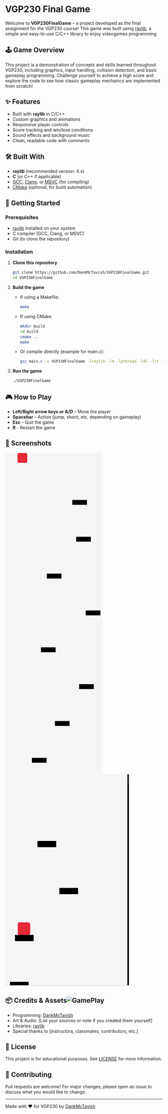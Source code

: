 # VGP230 Final Game

Welcome to **VGP230FinalGame** – a project developed as the final assignment for the VGP230 course! This game was built using [raylib](https://www.raylib.com/), a simple and easy-to-use C/C++ library to enjoy videogames programming.

## 🕹️ Game Overview

This project is a demonstration of concepts and skills learned throughout VGP230, including graphics, input handling, collision detection, and basic gameplay programming. Challenge yourself to achieve a high score and explore the code to see how classic gameplay mechanics are implemented from scratch!

## ✨ Features

- Built with **raylib** in C/C++
- Custom graphics and animations
- Responsive player controls
- Score tracking and win/lose conditions
- Sound effects and background music
- Clean, readable code with comments

## 🛠️ Built With

- **raylib** (recommended version: 4.x)
- **C** (or C++ if applicable)
- [GCC](https://gcc.gnu.org/), [Clang](https://clang.llvm.org/), or [MSVC](https://visualstudio.microsoft.com/vs/features/cplusplus/) (for compiling)
- [CMake](https://cmake.org/) (optional, for build automation)

## 🚀 Getting Started

### Prerequisites

- [raylib](https://www.raylib.com/) installed on your system
- C compiler (GCC, Clang, or MSVC)
- Git (to clone the repository)

### Installation

1. **Clone this repository**
    ```bash
    git clone https://github.com/DankMcTavish/VGP230FinalGame.git
    cd VGP230FinalGame
    ```
2. **Build the game**
    - If using a Makefile:
        ```bash
        make
        ```
    - If using CMake:
        ```bash
        mkdir build
        cd build
        cmake ..
        make
        ```
    - Or compile directly (example for main.c):
        ```bash
        gcc main.c -o VGP230FinalGame -lraylib -lm -lpthread -ldl -lrt -lX11
        ```

3. **Run the game**
    ```bash
    ./VGP230FinalGame
    ```

## 🎮 How to Play

- **Left/Right arrow keys or A/D** – Move the player
- **Spacebar** – Action (jump, shoot, etc. depending on gameplay)
- **Esc** – Quit the game
- **R** - Restart the game

## 📸 Screenshots

![Gameplay Demo](assets/GamePlay.gif)
![showing gameover](assets/GameOver.gif)



## 📦 Credits & Assets![GamePlay](https://github.com/user-attachments/assets/258f94d6-45b2-4efa-b64d-7f51cc013c4b)


- Programming: [DankMcTavish](https://github.com/DankMcTavish)
- Art & Audio: [List your sources or note if you created them yourself]
- Libraries: [raylib](https://www.raylib.com/)
- Special thanks to [instructors, classmates, contributors, etc.]

## 📝 License

This project is for educational purposes. See [LICENSE](LICENSE) for more information.

## 🤝 Contributing

Pull requests are welcome! For major changes, please open an issue to discuss what you would like to change.

---

Made with ❤️ for VGP230 by [DankMcTavish](https://github.com/DankMcTavish)
